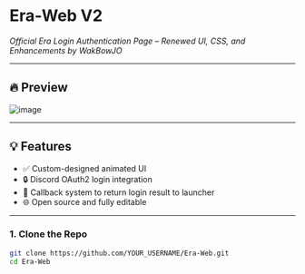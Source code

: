 # **Era-Web V2**

*Official Era Login Authentication Page – Renewed UI, CSS, and Enhancements by WakBowJO*

---

## 🔥 **Preview**

![image](https://github.com/user-attachments/assets/c67b5a00-6c7c-4707-9866-9be41bc20af4)

---

## 💡 Features

- ✅ Custom-designed animated UI
- 🔒 Discord OAuth2 login integration
- 🚀 Callback system to return login result to launcher
- 🌐 Open source and fully editable

---


### 1. Clone the Repo

```bash
git clone https://github.com/YOUR_USERNAME/Era-Web.git
cd Era-Web
